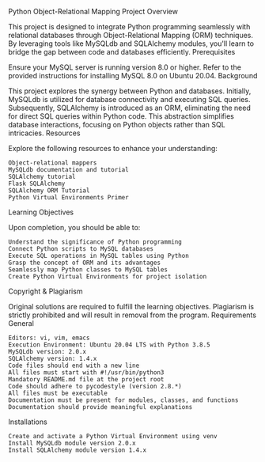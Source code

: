 Python Object-Relational Mapping Project
Overview

This project is designed to integrate Python programming seamlessly with relational databases through Object-Relational Mapping (ORM) techniques. By leveraging tools like MySQLdb and SQLAlchemy modules, you'll learn to bridge the gap between code and databases efficiently.
Prerequisites

Ensure your MySQL server is running version 8.0 or higher. Refer to the provided instructions for installing MySQL 8.0 on Ubuntu 20.04.
Background

This project explores the synergy between Python and databases. Initially, MySQLdb is utilized for database connectivity and executing SQL queries. Subsequently, SQLAlchemy is introduced as an ORM, eliminating the need for direct SQL queries within Python code. This abstraction simplifies database interactions, focusing on Python objects rather than SQL intricacies.
Resources

Explore the following resources to enhance your understanding:

    Object-relational mappers
    MySQLdb documentation and tutorial
    SQLAlchemy tutorial
    Flask SQLAlchemy
    SQLAlchemy ORM Tutorial
    Python Virtual Environments Primer

Learning Objectives

Upon completion, you should be able to:

    Understand the significance of Python programming
    Connect Python scripts to MySQL databases
    Execute SQL operations in MySQL tables using Python
    Grasp the concept of ORM and its advantages
    Seamlessly map Python classes to MySQL tables
    Create Python Virtual Environments for project isolation

Copyright & Plagiarism

Original solutions are required to fulfill the learning objectives. Plagiarism is strictly prohibited and will result in removal from the program.
Requirements
General

    Editors: vi, vim, emacs
    Execution Environment: Ubuntu 20.04 LTS with Python 3.8.5
    MySQLdb version: 2.0.x
    SQLAlchemy version: 1.4.x
    Code files should end with a new line
    All files must start with #!/usr/bin/python3
    Mandatory README.md file at the project root
    Code should adhere to pycodestyle (version 2.8.*)
    All files must be executable
    Documentation must be present for modules, classes, and functions
    Documentation should provide meaningful explanations

Installations

    Create and activate a Python Virtual Environment using venv
    Install MySQLdb module version 2.0.x
    Install SQLAlchemy module version 1.4.x
